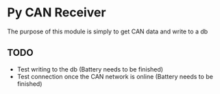 # Py CAN Receiver
The purpose of this module is simply to get CAN data and write to a db
## TODO
- Test writing to the db (Battery needs to be finished)
- Test connection once the CAN network is online (Battery needs to be finished)
